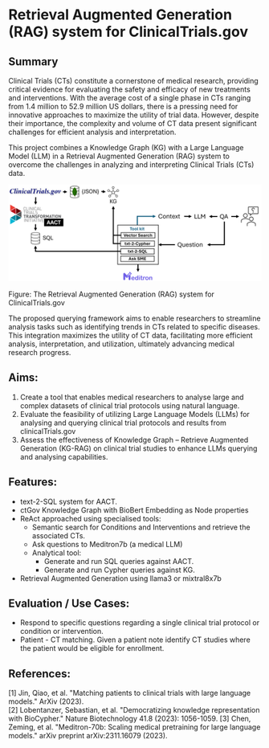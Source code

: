 # Retrieval Augmented Generation (RAG) system for ClinicalTrials.gov

## Summary
Clinical Trials (CTs) constitute a cornerstone of medical research, providing critical evidence for evaluating the safety and efficacy of new treatments and interventions. With the average cost of a single phase in CTs ranging from 1.4 million to 52.9 million US dollars, there is a pressing need for innovative approaches to maximize the utility of trial data. However, despite their importance, the complexity and volume of CT data present significant challenges for efficient analysis and interpretation.

This project combines a Knowledge Graph (KG) with a Large Language Model (LLM) in a Retrieval Augmented Generation (RAG) system to overcome the challenges in analyzing and interpreting Clinical Trials (CTs) data.

![RAG System](./figures/solution_architecture_diagram_v2.png)

Figure: The Retrieval Augmented Generation (RAG) system for ClinicalTrials.gov

The proposed querying framework aims to enable researchers to streamline analysis tasks such as identifying trends in CTs related to specific diseases. This integration maximizes the utility of CT data, facilitating more efficient analysis, interpretation, and utilization, ultimately advancing medical research progress.

## Aims:
1.	Create a tool that enables medical researchers to analyse large and complex datasets of clinical trial protocols using natural language. 
2.	Evaluate the feasibility of utilizing Large Language Models (LLMs) for analysing and querying clinical trial protocols and results from clinicalTrials.gov
3.	Assess the effectiveness of Knowledge Graph – Retrieve Augmented Generation (KG-RAG)  on clinical trial studies to enhance LLMs querying and analysing capabilities.

## Features:
- text-2-SQL system for AACT.
- ctGov Knowledge Graph with BioBert Embedding as Node properties
- ReAct approached using specialised tools:
  - Semantic search for Conditions and Interventions and retrieve the associated CTs.
  - Ask questions to Meditron7b (a medical LLM)
  - Analytical tool:
    - Generate and run SQL queries against AACT.
    - Generate and run Cypher queries against KG.  
- Retrieval Augmented Generation using llama3 or mixtral8x7b

## Evaluation / Use Cases:
- Respond to specific questions regarding a single clinical trial protocol or condition or intervention.
- Patient - CT matching. Given a patient note identify CT studies where the patient would be eligible for enrollment.

## References:
[1] Jin, Qiao, et al. "Matching patients to clinical trials with large language models." ArXiv (2023).\
[2] Lobentanzer, Sebastian, et al. "Democratizing knowledge representation with BioCypher." Nature Biotechnology 41.8 (2023): 1056-1059.
[3] Chen, Zeming, et al. "Meditron-70b: Scaling medical pretraining for large language models." arXiv preprint arXiv:2311.16079 (2023).

